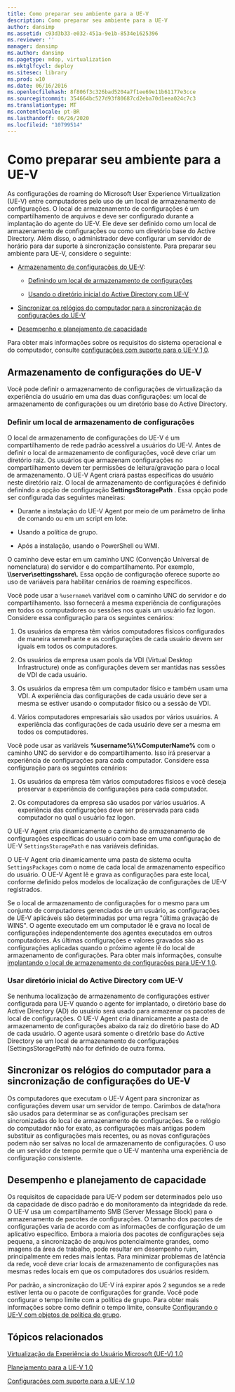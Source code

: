```yaml
---
title: Como preparar seu ambiente para a UE-V
description: Como preparar seu ambiente para a UE-V
author: dansimp
ms.assetid: c93d3b33-e032-451a-9e1b-8534e1625396
ms.reviewer: ''
manager: dansimp
ms.author: dansimp
ms.pagetype: mdop, virtualization
ms.mktglfcycl: deploy
ms.sitesec: library
ms.prod: w10
ms.date: 06/16/2016
ms.openlocfilehash: 8f806f3c326bad5204a7f1ee69e11b61177e3cce
ms.sourcegitcommit: 354664bc527d93f80687cd2eba70d1eea024c7c3
ms.translationtype: MT
ms.contentlocale: pt-BR
ms.lasthandoff: 06/26/2020
ms.locfileid: "10799514"
---
```

# Como preparar seu ambiente para a UE-V


As configurações de roaming do Microsoft User Experience Virtualization (UE-V) entre computadores pelo uso de um local de armazenamento de configurações. O local de armazenamento de configurações é um compartilhamento de arquivos e deve ser configurado durante a implantação do agente do UE-V. Ele deve ser definido como um local de armazenamento de configurações ou como um diretório base do Active Directory. Além disso, o administrador deve configurar um servidor de horário para dar suporte à sincronização consistente. Para preparar seu ambiente para UE-V, considere o seguinte:

-   [Armazenamento de configurações do UE-V](#bkmk-uevsettingsstorage):

    -   [Definindo um local de armazenamento de configurações](#bkmk-definingsettingsstoragelocation)

    -   [Usando o diretório inicial do Active Directory com UE-V](#bkmk-usingactivedirectoryhomedirectory)

-   [Sincronizar os relógios do computador para a sincronização de configurações do UE-V](#bkmk-synchronizecomputerclocks)

-   [Desempenho e planejamento de capacidade](#bkmk-performancecapacityplanning)

Para obter mais informações sobre os requisitos do sistema operacional e do computador, consulte [configurações com suporte para o UE-V 1,0](supported-configurations-for-ue-v-10.md).

## <a href="" id="bkmk-uevsettingsstorage"></a>Armazenamento de configurações do UE-V


Você pode definir o armazenamento de configurações de virtualização da experiência do usuário em uma das duas configurações: um local de armazenamento de configurações ou um diretório base do Active Directory.

### <a href="" id="bkmk-definingsettingsstoragelocation"></a>Definir um local de armazenamento de configurações

O local de armazenamento de configurações do UE-V é um compartilhamento de rede padrão acessível a usuários do UE-V. Antes de definir o local de armazenamento de configurações, você deve criar um diretório raiz. Os usuários que armazenam configurações no compartilhamento devem ter permissões de leitura/gravação para o local de armazenamento. O UE-V Agent criará pastas específicas do usuário neste diretório raiz. O local de armazenamento de configurações é definido definindo a opção de configuração **SettingsStoragePath** . Essa opção pode ser configurada das seguintes maneiras:

-   Durante a instalação do UE-V Agent por meio de um parâmetro de linha de comando ou em um script em lote.

-   Usando a política de grupo.

-   Após a instalação, usando o PowerShell ou WMI.

O caminho deve estar em um caminho UNC (Convenção Universal de nomenclatura) do servidor e do compartilhamento. Por exemplo, **\\\\server\\settingsshare\\**. Essa opção de configuração oferece suporte ao uso de variáveis para habilitar cenários de roaming específicos.

Você pode usar a `%username%` variável com o caminho UNC do servidor e do compartilhamento. Isso fornecerá a mesma experiência de configurações em todos os computadores ou sessões nos quais um usuário faz logon. Considere essa configuração para os seguintes cenários:

1.  Os usuários da empresa têm vários computadores físicos configurados de maneira semelhante e as configurações de cada usuário devem ser iguais em todos os computadores.

2.  Os usuários da empresa usam pools da VDI (Virtual Desktop Infrastructure) onde as configurações devem ser mantidas nas sessões de VDI de cada usuário.

3.  Os usuários da empresa têm um computador físico e também usam uma VDI. A experiência das configurações de cada usuário deve ser a mesma se estiver usando o computador físico ou a sessão de VDI.

4.  Vários computadores empresariais são usados por vários usuários. A experiência das configurações de cada usuário deve ser a mesma em todos os computadores.

Você pode usar as variáveis **%username%\\%ComputerName%** com o caminho UNC do servidor e do compartilhamento. Isso irá preservar a experiência de configurações para cada computador. Considere essa configuração para os seguintes cenários:

1.  Os usuários da empresa têm vários computadores físicos e você deseja preservar a experiência de configurações para cada computador.

2.  Os computadores da empresa são usados por vários usuários. A experiência das configurações deve ser preservada para cada computador no qual o usuário faz logon.

O UE-V Agent cria dinamicamente o caminho de armazenamento de configurações específicas do usuário com base em uma configuração de UE-V `SettingsStoragePath` e nas variáveis definidas.

O UE-V Agent cria dinamicamente uma pasta de sistema oculta `SettingsPackages` com o nome de cada local de armazenamento específico do usuário. O UE-V Agent lê e grava as configurações para este local, conforme definido pelos modelos de localização de configurações de UE-V registrados.

Se o local de armazenamento de configurações for o mesmo para um conjunto de computadores gerenciados de um usuário, as configurações de UE-V aplicáveis são determinadas por uma regra "última gravação de WINS". O agente executado em um computador lê e grava no local de configurações independentemente dos agentes executados em outros computadores. As últimas configurações e valores gravados são as configurações aplicadas quando o próximo agente lê do local de armazenamento de configurações. Para obter mais informações, consulte [implantando o local de armazenamento de configurações para UE-V 1,0](deploying-the-settings-storage-location-for-ue-v-10.md).

### <a href="" id="bkmk-usingactivedirectoryhomedirectory"></a>Usar diretório inicial do Active Directory com UE-V

Se nenhuma localização de armazenamento de configurações estiver configurada para UE-V quando o agente for implantado, o diretório base do Active Directory (AD) do usuário será usado para armazenar os pacotes de local de configurações. O UE-V Agent cria dinamicamente a pasta de armazenamento de configurações abaixo da raiz do diretório base do AD de cada usuário. O agente usará somente o diretório base do Active Directory se um local de armazenamento de configurações (SettingsStoragePath) não for definido de outra forma.

## <a href="" id="bkmk-synchronizecomputerclocks"></a>Sincronizar os relógios do computador para a sincronização de configurações do UE-V


Os computadores que executam o UE-V Agent para sincronizar as configurações devem usar um servidor de tempo. Carimbos de data/hora são usados para determinar se as configurações precisam ser sincronizadas do local de armazenamento de configurações. Se o relógio do computador não for exato, as configurações mais antigas podem substituir as configurações mais recentes, ou as novas configurações podem não ser salvas no local de armazenamento de configurações. O uso de um servidor de tempo permite que o UE-V mantenha uma experiência de configuração consistente.

## <a href="" id="bkmk-performancecapacityplanning"></a>Desempenho e planejamento de capacidade


Os requisitos de capacidade para UE-V podem ser determinados pelo uso da capacidade de disco padrão e do monitoramento da integridade da rede. O UE-V usa um compartilhamento SMB (Server Message Block) para o armazenamento de pacotes de configurações. O tamanho dos pacotes de configurações varia de acordo com as informações de configuração de um aplicativo específico. Embora a maioria dos pacotes de configurações seja pequena, a sincronização de arquivos potencialmente grandes, como imagens da área de trabalho, pode resultar em desempenho ruim, principalmente em redes mais lentas. Para minimizar problemas de latência da rede, você deve criar locais de armazenamento de configurações nas mesmas redes locais em que os computadores dos usuários residem.

Por padrão, a sincronização do UE-V irá expirar após 2 segundos se a rede estiver lenta ou o pacote de configurações for grande. Você pode configurar o tempo limite com a política de grupo. Para obter mais informações sobre como definir o tempo limite, consulte [Configurando o UE-V com objetos de política de grupo](configuring-ue-v-with-group-policy-objects.md).

## Tópicos relacionados


[Virtualização da Experiência do Usuário Microsoft (UE-V) 1.0](index.md)

[Planejamento para a UE-V 1.0](planning-for-ue-v-10.md)

[Configurações com suporte para a UE-V 1.0](supported-configurations-for-ue-v-10.md)

 

 





